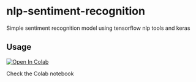 # nlp-sentiment-recognition
Simple sentiment recognition model using tensorflow nlp tools and keras

## Usage

[![Open In Colab](https://colab.research.google.com/assets/colab-badge.svg)](https://colab.research.google.com/drive/1wKDNGzQyg0Qb9-Y2_0T_ZQudxp5ljH4k#scrollTo=view-in-github)

Check the Colab notebook
